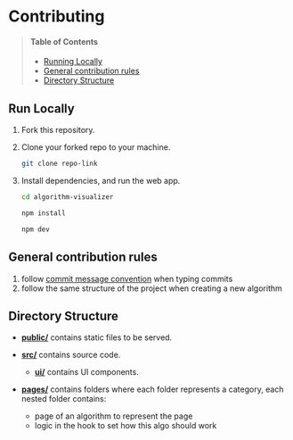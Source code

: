 # Contributing

> #### Table of Contents
>
> - [Running Locally](#running-locally)
> - [General contribution rules](#general-contribution-rules)
> - [Directory Structure](#directory-structure)

## Run Locally

1. Fork this repository.

2. Clone your forked repo to your machine.

   ```bash
   git clone repo-link
   ```

3. Install dependencies, and run the web app.

   ```bash
   cd algorithm-visualizer

   npm install

   npm dev
   ```

## General contribution rules

1. follow [commit message convention](https://github.com/iamturns/til/blob/master/dev/git/conventional-commits-cheatsheet.md) when typing commits
2. follow the same structure of the project when creating a new algorithm

## Directory Structure

- [**public/**](public) contains static files to be served.
- [**src/**](src) contains source code.

  - [**ui/**](src/ui) contains UI components.

- [**pages/**](src/pages/) contains folders where each folder represents a category, each nested folder contains:
  - page of an algorithm to represent the page
  - logic in the hook to set how this algo should work
